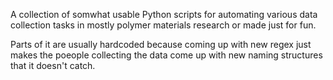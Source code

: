 A collection of somwhat usable Python scripts for automating various data collection tasks in mostly polymer materials research or made just for fun.

Parts of it are usually hardcoded because coming up with new regex just makes the poeople collecting the data come up with new naming structures that it doesn't catch.
